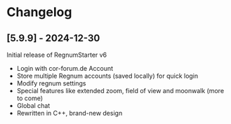 # Changelog

## [5.9.9] - 2024-12-30

Initial release of RegnumStarter v6

- Login with cor-forum.de Account
- Store multiple Regnum accounts (saved locally) for quick login
- Modify regnum settings
- Special features like extended zoom, field of view and moonwalk (more to come)
- Global chat
- Rewritten in C++, brand-new design